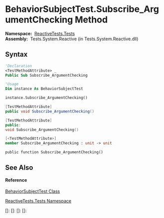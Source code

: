 # BehaviorSubjectTest.Subscribe\_ArgumentChecking Method

**Namespace:**  [ReactiveTests.Tests](ReactiveTests.Tests\ReactiveTests.Tests.md)  
**Assembly:**  Tests.System.Reactive (in Tests.System.Reactive.dll)

## Syntax

```vb
'Declaration
<TestMethodAttribute> _
Public Sub Subscribe_ArgumentChecking
```

```vb
'Usage
Dim instance As BehaviorSubjectTest

instance.Subscribe_ArgumentChecking()
```

```csharp
[TestMethodAttribute]
public void Subscribe_ArgumentChecking()
```

```c++
[TestMethodAttribute]
public:
void Subscribe_ArgumentChecking()
```

```fsharp
[<TestMethodAttribute>]
member Subscribe_ArgumentChecking : unit -> unit 
```

```jscript
public function Subscribe_ArgumentChecking()
```

## See Also

#### Reference

[BehaviorSubjectTest Class](BehaviorSubjectTest\BehaviorSubjectTest.md)

[ReactiveTests.Tests Namespace](ReactiveTests.Tests\ReactiveTests.Tests.md)

[]: 
[]: 
[]: 
[]: 